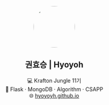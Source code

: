 <p align="center">
  <img src="https://avatars.githubusercontent.com/hyoyoyh" width="110" style="border-radius:50%;" />
</p>

<h2 align="center">권효승 | Hyoyoh</h2>

<p align="center">
  💻 Krafton Jungle 11기<br>
  🧩 Flask · MongoDB · Algorithm · CSAPP<br>
  🌐 <a href="https://hyoyoyh.github.io">hyoyoyh.github.io</a>
</p>

